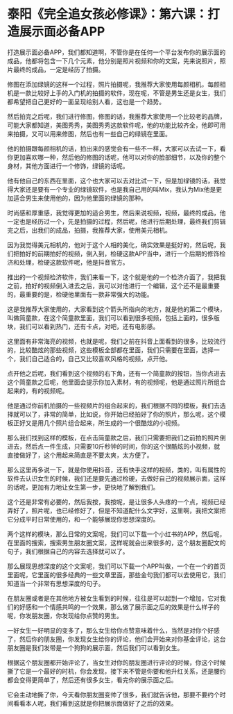 # 泰阳《完全追女孩必修课》：第六课：打造展示面必备APP

打造展示面必备APP，我们都知道啊，不管你是在任何一个平台发布你的展示面的成品，他都将包含一下几个元素，他分别是照片视频和你的文案，先来说照片，照片最终的成品，一定是经历了拍摄。

修图在添加绿镜的这样一个过程，照片拍摄呢，我推荐大家使用每颜相机，每颜相机是一款比较好上手的入门机的拍摄的软件，现在呢，不管是男生还是女生，我们都希望把自己更好的一面呈现给别人看，这也是一个趋势。

然后拍完之后呢，我们进行修图，修图的话，我推荐大家使用一个比较老的品牌，可能大家都知道，美图秀秀，美图秀秀这款软件呢，他的功能比较齐全，他即可用来拍摄，又可以用来修图，然后也有一些自己的绿镜在里面。

他的拍摄跟每颜相机的话，拍出来的感觉会有一些不一样，大家可以去试一下，看你更加喜欢哪一种，然后他的修图的话呢，他可以对你的脸部细节，以及你的整个身材，其他方面进行一个修饰，绿镜的话呢。

他有他自己的东西在里面，这个也大家可以去对比试一下，但是加绿镜的话，我觉得大家还是要有一个专业的绿镜软件，也是我自己用的叫Mix，我认为Mix他是更加适合男生来使用他的，因为他里面的绿镜的那种。

时尚感和厚重感，我觉得更加的适合男生，然后来说视频，视频，最终的成品，他一定也是经历过一个，先是拍摄的过程，然后呢，他进行后期处理，最终我们剪辑完之后，出我们的成品，拍摄，我推荐大家，使用美元相机。

因为我觉得美元相机的，他对于这个人相的美化，确实效果是挺好的，然后呢，我们把拍好的前期拍好的视频，倒入到，检硬这款APP当中，进行一个后期的修饰检济和处理，检硬这款软件呢，他是抖音官方。

推出的一个视频检济软件，我们来看一下，这个就是他的一个检济介面了，我把我之前，拍好的视频倒入进去之后，我可以对他进行一个编辑，这个还不是最重要的，最重要的是，检硬他里面有一款非常强大的功能。

这是我推荐大家使用的，大家看到这个箭头所指向的地方，就是他的第二个模块，叫做简童款，在这个简童款里面，我们可以看到很多视频，包括上面的，很多版块，我们可以看到热门，还有卡点，对吧，还有电影感。

这里面有非常海亮的视频，也就是呢，我们之前在抖音上面看到的很多，比较流行的，比较酷炫的那些视频，这些模板全部都在里面，我们只需要在里面，选择一个，我们自己适合的，自己又比较喜欢风格的视频，点开他。

点开他之后呢，我们看到这个视频的右下角，还有一个简童款的按钮，当你点进去这个简童款之后呢，他里面会提示你加入素材，有的视频呢，他是通过照片所组合起来的，有的视频呢。

他是通过你前机拍摄的一些视频片的组合起来的，我们根据不同的模板，我们去选择就可以了，非常的简单，比如说，你开始已经拍好了你的照片，那么呢，这个模板正好又是用几个照片组合起来，所生成的一个很酷炫的小视频。

那么我们找到这样的模板，在点击简童款之后，我们只需要把我们之前拍的照片倒进去，然后点一件生成，只需要10斤秒钟的时间，你的这个很酷炫的小视频，就直接做好了，这个用起来简直是不要太爽，太方便了。

那么这里再多说一下，就是你使用抖音，还有快手这样的视频，类的，叫有属性的软件去认识女生的时候，我们还是要先通过检硬，去做好自己的视频展示面，这样的话呢，更加有力地让女生第一步，更快地了解到我们。

这个还是非常有必要的，然后我按，我按呢，是让很多人头疼的一个点，视频已经弄好了，照片呢，也已经修好了，但是不知道配什么文字好，这里啊，我把文案把它分成平时日常使用的，和一个能够展现你思想深度的。

两个这样的模块，那么日常的文案呢，我们可以下载一个小红书的APP，然后呢，在里面的搜索，搜索男生朋友圈文案，这样呢就会出来很多的，这个朋友圈配文的句子，我们根据自己的内容去选择就可以了。

那么展现思想深度的这个文案呢，我们可以下载一个APP叫做，一个在一个的首页里面呢，它里面的很多经典的一些文章里面，那些金句我们都可以去使用它，我们知道当一个非常有思想深度的句子。

在朋友圈或者是在其他地方被女生看到的时候，往往是可以起到一个增加，它对我们的好感和一个情感共鸣的一个效果，那么做了展示面之后的效果是什么样子的呢，你发朋友圈，你发现给你点赞的男生。

一好女生一好明显的变多了，那么女生给你点赞意味着什么，当然是对你个好感了，然后你的朋友圈，你发现女生给你的评论，他们会开始来对你基金评论，这台朋友圈是我们发带是一个狗狗的展示面，然后我们可以看到女生。

根据这个朋友圈都开始评论了，当女生对你的朋友圈进行评论的时候，你这个时候撕了它是一个最好的时机，你会发现，接下来不管是你要和他升红关系，还是腰约都会变得更简单了，然后还有很多女生，看完你的展示面之后。

它会主动地撕了你，今天看你朋友圈变帅了很多，我们就告诉他，那要不要约个时间看看本人呢，我们看到这就是你把展示面做好了之后的效果。
